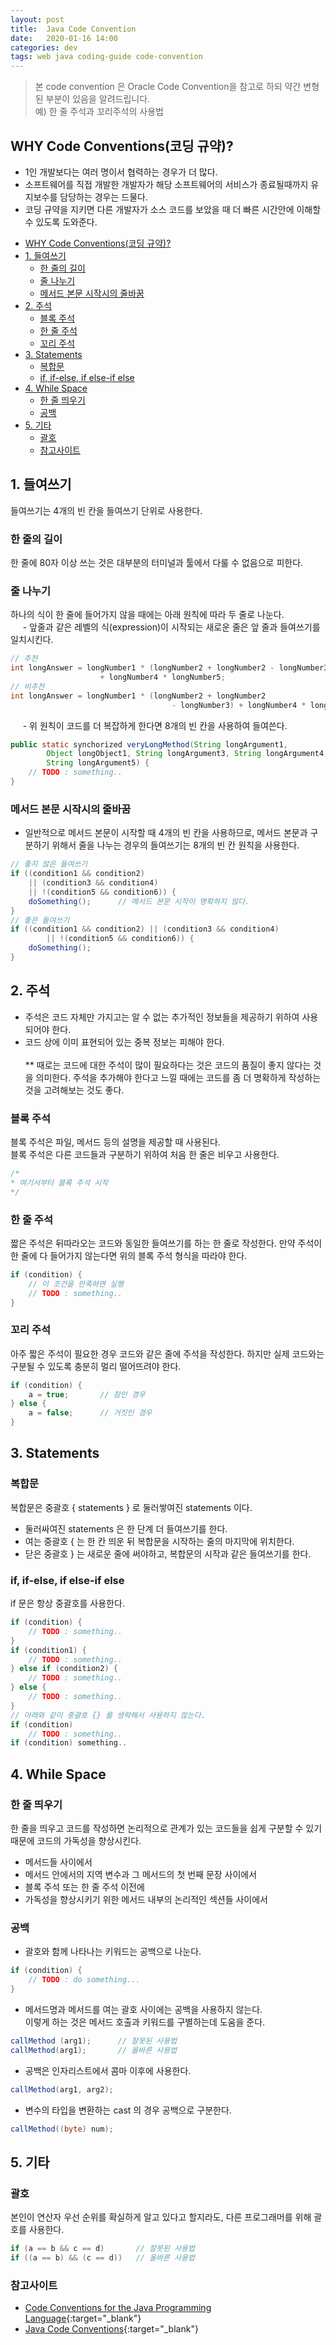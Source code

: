 ```yaml
---
layout: post
title:  Java Code Convention
date:   2020-01-16 14:00
categories: dev
tags: web java coding-guide code-convention
---
```


> 본 code convention 은 Oracle Code Convention을 참고로 하되 약간 변형된 부분이 있음을 알려드립니다.<br />
> 예) 한 줄 주석과 꼬리주석의 사용법

## WHY Code Conventions(코딩 규약)?
- 1인 개발보다는 여러 명이서 협력하는 경우가 더 많다.
- 소프트웨어를 직접 개발한 개발자가 해당 소프트웨어의 서비스가 종료될때까지 유지보수를 담당하는 경우는 드물다.
- 코딩 규약을 지키면 다른 개발자가 소스 코드를 보았을 때 더 빠른 시간안에 이해할 수 있도록 도와준다.


<!-- TOC -->
  * [WHY Code Conventions(코딩 규약)?](#why-code-conventions코딩-규약)
  * [1. 들여쓰기](#1-들여쓰기)
    * [한 줄의 길이](#한-줄의-길이)
    * [줄 나누기](#줄-나누기)
    * [메서드 본문 시작시의 줄바꿈](#메서드-본문-시작시의-줄바꿈)
  * [2. 주석](#2-주석)
    * [블록 주석](#블록-주석)
    * [한 줄 주석](#한-줄-주석)
    * [꼬리 주석](#꼬리-주석)
  * [3. Statements](#3-statements)
    * [복합문](#복합문)
    * [if, if-else, if else-if else](#if-if-else-if-else-if-else)
  * [4. While Space](#4-while-space)
    * [한 줄 띄우기](#한-줄-띄우기)
    * [공백](#공백)
  * [5. 기타](#5-기타)
    * [괄호](#괄호)
    * [참고사이트](#참고사이트)
<!-- TOC -->


## 1. 들여쓰기
들여쓰기는 4개의 빈 칸을 들여쓰기 단위로 사용한다.
### 한 줄의 길이
한 줄에 80자 이상 쓰는 것은 대부분의 터미널과 툴에서 다룰 수 없음으로 피한다.
### 줄 나누기
하나의 식이 한 줄에 들어가지 않을 때에는 아래 원칙에 따라 두 줄로 나눈다.<br />
&nbsp;&nbsp;&nbsp;&nbsp; - 앞줄과 같은 레벨의 식(expression)이 시작되는 새로운 줄은 앞 줄과 들여쓰기를 일치시킨다.<br />

```java
// 추천
int longAnswer = longNumber1 * (longNumber2 + longNumber2 - longNumber3)
                    + longNumber4 * longNumber5;
// 비추천
int longAnswer = longNumber1 * (longNumber2 + longNumber2
                                    - longNumber3) + longNumber4 * longNumber5;
```
&nbsp;&nbsp;&nbsp;&nbsp; - 위 원칙이 코드를 더 복잡하게 한다면 8개의 빈 칸을 사용하여 들여쓴다.

```java
public static synchorized veryLongMethod(String longArgument1,
        Object longObject1, String longArgument3, String longArgument4,
        String longArgument5) {
    // TODO : something..
}
```

### 메서드 본문 시작시의 줄바꿈
- 일반적으로 메서드 본문이 시작할 때 4개의 빈 칸을 사용하므로, 메서드 본문과 구분하기 위해서 줄을 나누는 경우의 들여쓰기는 8개의 빈 칸 원칙을 사용한다.

```java
// 좋지 않은 들여쓰기
if ((condition1 && condition2)
    || (condition3 && condition4)
    || !(condition5 && condition6)) {
    doSomething();      // 메서드 본문 시작이 명확하지 않다.
}
// 좋은 들여쓰기
if ((condition1 && condition2) || (condition3 && condition4)
        || !(condition5 && condition6)) {
    doSomething();
}
```

## 2. 주석
- 주석은 코드 자체만 가지고는 알 수 없는 추가적인 정보들을 제공하기 위하여 사용되어야 한다.
- 코드 상에 이미 표현되어 있는 중복 정보는 피해야 한다.<br /><br />
** 때로는 코드에 대한 주석이 많이 필요하다는 것은 코드의 품질이 좋지 않다는 것을 의미한다.
주석을 추가해야 한다고 느낄 때에는 코드를 좀 더 명확하게 작성하는 것을 고려해보는 것도 좋다.

### 블록 주석
블록 주석은 파일, 메서드 등의 설명을 제공할 때 사용된다.<br />
블록 주석은 다른 코드들과 구분하기 위하여 처음 한 줄은 비우고 사용한다.

```java
/*
* 여기서부터 블록 주석 시작
*/
```

### 한 줄 주석
짧은 주석은 뒤따라오는 코드와 동일한 들여쓰기를 하는 한 줄로 작성한다.
만약 주석이 한 줄에 다 들어가지 않는다면 위의 블록 주석 형식을 따라야 한다.

```java
if (condition) {
    // 이 조건을 만족하면 실행
    // TODO : something..
}
```

### 꼬리 주석
아주 짧은 주석이 필요한 경우 코드와 같은 줄에 주석을 작성한다.
하지만 실제 코드와는 구분될 수 있도록 충분히 멀리 떨어뜨려야 한다.

```java
if (condition) {
    a = true;       // 참인 경우
} else {
    a = false;      // 거짓인 경우
}
```

## 3. Statements
### 복합문
복합문은 중괄호 { statements } 로 둘러쌓여진 statements 이다.
- 둘러싸여진 statements 은 한 단계 더 들여쓰기를 한다.
- 여는 중괄호 { 는 한 칸 띄운 뒤 복합문을 시작하는 줄의 마지막에 위치한다.
- 닫은 중괄호 } 는 새로운 줄에 써야하고, 복합문의 시작과 같은 들여쓰기를 한다.

### if, if-else, if else-if else
if 문은 항상 중괄호를 사용한다.

```java
if (condition) {
    // TODO : something..
}
if (condition1) {
    // TODO : something..
} else if (condition2) {
    // TODO : something..
} else {
    // TODO : something..
}
// 아래와 같이 중괄호 {} 를 생략해서 사용하지 않는다.
if (condition)
    // TODO : something..
if (condition) something..
```

## 4. While Space
### 한 줄 띄우기
한 줄을 띄우고 코드를 작성하면 논리적으로 관계가 있는 코드들을 쉽게 구분할 수 있기 때문에 코드의 가독성을 향상시킨다.
- 메서드들 사이에서
- 메서드 안에서의 지역 변수과 그 메서드의 첫 번째 문장 사이에서
- 블록 주석 또는 한 줄 주석 이전에
- 가독성을 향상시키기 위한 메서드 내부의 논리적인 섹션들 사이에서

### 공백
- 괄호와 함께 나타나는 키워드는 공백으로 나눈다.

```java
if (condition) {
    // TODO : do something...
}
```

- 메서드명과 메서드를 여는 괄호 사이에는 공백을 사용하지 않는다.<br />
이렇게 하는 것은 메서드 호출과 키워드를 구별하는데 도움을 준다.

```java
callMethod (arg1);      // 잘못된 사용법
callMethod(arg1);       // 올바른 사용법
 ```

- 공백은 인자리스트에서 콤마 이후에 사용한다.

```java
callMethod(arg1, arg2);
```

- 변수의 타입을 변환하는 cast 의 경우 공백으로 구분한다.

```java
callMethod((byte) num);
```

## 5. 기타
### 괄호
본인이 연산자 우선 순위를 확실하게 알고 있다고 할지라도, 다른 프로그래머를 위해 괄호를 사용한다.

```java
if (a == b && c == d)       // 잘못된 사용법
if ((a == b) && (c == d))   // 올바른 사용법
```

### 참고사이트
- [Code Conventions for the Java Programming Language](https://www.oracle.com/technetwork/java/javase/documentation/codeconvtoc-136057.html){:target="_blank"}
- [Java Code Conventions](http://kwangshin.pe.kr/blog/java-code-conventions-%EC%9E%90%EB%B0%94-%EC%BD%94%EB%94%A9-%EA%B7%9C%EC%B9%99/){:target="_blank"}

